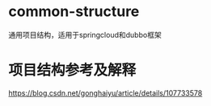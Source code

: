 # common-structure
通用项目结构，适用于springcloud和dubbo框架
# 项目结构参考及解释
https://blog.csdn.net/gonghaiyu/article/details/107733578